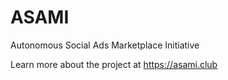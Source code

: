 # ASAMI
Autonomous Social Ads Marketplace Initiative

Learn more about the project at https://asami.club
